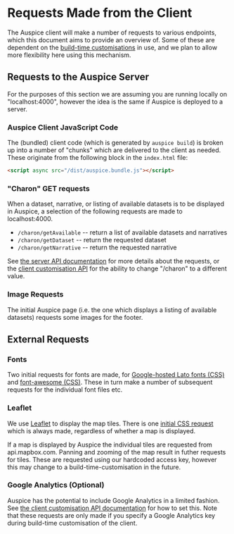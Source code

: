 # Requests Made from the Client

The Auspice client will make a number of requests to various endpoints, which this document aims to provide an overview of.
Some of these are dependent on the [build-time customisations](./api) in use, and we plan to allow more flexibility here using this mechanism.


## Requests to the Auspice Server
For the purposes of this section we are assuming you are running locally on "localhost:4000", however the idea is the same if Auspice is deployed to a server.


### Auspice Client JavaScript Code
The (bundled) client code (which is generated by `auspice build`) is broken up into a number of "chunks" which are delivered to the client as needed.
These originate from the following block in the `index.html` file:
```html
<script async src="/dist/auspice.bundle.js"></script>
```

### "Charon" GET requests
When a dataset, narrative, or listing of available datasets is to be displayed in Auspice, a selection of the following requests are made to localhost:4000.

* `/charon/getAvailable` -- return a list of available datasets and narratives
* `/charon/getDataset` -- return the requested dataset
* `/charon/getNarrative` -- return the requested narrative

See [the server API documentation](../server/api.md) for more details about the requests, or the [client customisation API](api.md) for the ability to change "/charon" to a different value.

### Image Requests

The initial Auspice page (i.e. the one which displays a listing of available datasets) requests some images for the footer.

## External Requests

### Fonts
Two initial requests for fonts are made, for [Google-hosted Lato fonts (CSS)](https://fonts.googleapis.com/css?family=Lato:100,200,300,400,500,700) and [font-awesome (CSS)](https://maxcdn.bootstrapcdn.com/font-awesome/4.4.0/css/font-awesome.min.css">).
These in turn make a number of subsequent requests for the individual font files etc.


### Leaflet
We use [Leaflet](https://leafletjs.com/) to display the map tiles.
There is one [initial CSS request](https://unpkg.com/leaflet@1.0.1/dist/leaflet.css) which is always made, regardless of whether a map is displayed.

If a map is displayed by Auspice the individual tiles are requested from api.mapbox.com.
Panning and zooming of the map result in futher requests for tiles.
These are requested using our hardcoded access key, however this may change to a build-time-customisation in the future.


### Google Analytics (Optional)
Auspice has the potential to include Google Analytics in a limited fashion.
See [the client customisation API documentation](customise-client/api.md#available-customisations) for how to set this.
Note that these requests are only made if you specify a Google Analytics key during build-time customisation of the client.
